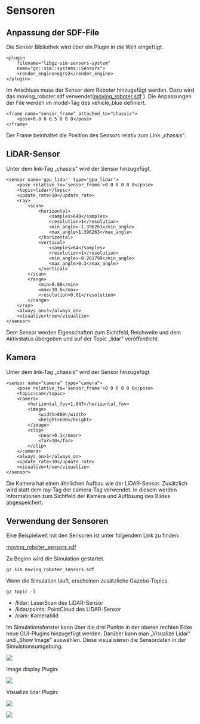 ﻿# Sensoren

## Anpassung der SDF-File

Die Sensor Bibliothek wird über ein Plugin in die Welt eingefügt.
```
<plugin 
	filename="libgz-sim-sensors-system" 
	name="gz::sim::systems::Sensors">
 	<render_engine>ogre2</render_engine>
</plugin>
```

Im Anschluss muss der Sensor dem Roboter hinzugefügt werden. Dazu wird das moving_roboter.sdf verwendet([moving_roboter.sdf](../demo_worlds/moving_roboter.sdf) ). Die Anpassungen der File werden im model-Tag des vehicle_blue definiert.

```
<frame name="sensor_frame" attached_to="chassis">
  	<pose>0.8 0 0.5 0 0 0</pose>
</frame>
```

Der Frame beinhaltet die Position des Sensors relativ zum Link „chassis".

## LiDAR-Sensor

Unter dem link-Tag „chassis" wird der Sensor hinzugefügt.

```
<sensor name='gpu_lidar' type='gpu_lidar'>
	<pose relative_to='sensor_frame'>0 0 0 0 0 0</pose>
    <topic>lidar</topic>
    <update_rate>10</update_rate>
    <ray>
        <scan>
            <horizontal>
                <samples>640</samples>
                <resolution>1</resolution>
                <min_angle>-1.396263</min_angle>
                <max_angle>1.396263</max_angle>
            </horizontal>
            <vertical>
                <samples>64</samples>
                <resolution>1</resolution>
                <min_angle>-0.261799</min_angle>
                <max_angle>0.3</max_angle>
            </vertical>
        </scan>
        <range>
            <min>0.08</min>
            <max>10.0</max>
            <resolution>0.01</resolution>
        </range>
    </ray>
    <always_on>1</always_on>
    <visualize>true</visualize>
</sensor>

```

Dem Sensor werden Eigenschaften zum Sichtfeld, Reichweite und dem Aktivstatus übergeben und auf der Topic „lidar" veröffentlicht.

## Kamera

Unter dem link-Tag „chassis" wird der Sensor hinzugefügt.
```
<sensor name="camera" type="camera">
	<pose relative_to='sensor_frame'>0 0 0 0 0 0</pose>
	<topic>cam</topic>
    <camera>
        <horizontal_fov>1.047</horizontal_fov>
  		<image>
            <width>800</width>
            <height>600</height>
        </image>
        <clip>
            <near>0.1</near>
            <far>10</far>
        </clip>
   	</camera>
   	<always_on>1</always_on>
   	<update_rate>30</update_rate>
    <visualize>true</visualize>
</sensor>
```

Die Kamera hat einen ähnlichen Aufbau wie der LiDAR-Sensor. Zusätzlich wird statt dem ray-Tag der camera-Tag verwendet. In diesem werden Informationen zum Sichtfeld der Kamera und Auflösung des Bildes abgespeichert.

## Verwendung der Sensoren

Eine Beispielwelt mit den Sensoren ist unter folgendem Link zu finden:

[moving_roboter_sensors.sdf](../demo_worlds/moving_roboter_sensors.sdf)

Zu Beginn wird die Simulation gestartet.
```
gz sim moving_roboter_sensors.sdf
```

Wenn die Simulation läuft, erscheinen zusätzliche Gazebo-Topics.
```
gz topic -l
```

- /lidar: LaserScan des LiDAR-Sensor
- /lidar/points: PointCloud des LiDAR-Sensor
- /cam: Kamerabild

Im Simulationsfenster kann über die drei Punkte in der oberen rechten Ecke neue GUI-Plugins hinzugefügt werden. Darüber kann man „Visualize Lidar" und „Show Image" auswählen. Diese visualisieren die Sensordaten in der Simulationsumgebung.

![](Images/editor_editor.png)

Image display Plugin:

![](Images/id.png)

Visualize lidar Plugin:

![](Images/vl.png)

![](Images/vl_editor.png)

